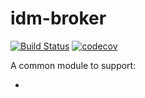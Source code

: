 # idm-broker

[![Build Status](https://travis-ci.org/alexsdutton/idm-broker.svg?branch=master)](https://travis-ci.org/alexsdutton/idm-broker) [![codecov](https://codecov.io/gh/alexsdutton/idm-brokerbranch/master/graph/badge.svg)](https://codecov.io/gh/alexsdutton/idm-broker)

A common module to support:

* 
